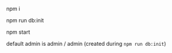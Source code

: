 <p>npm i</p>
<p>npm run db:init</p>
<p>npm start</p>

<p>default admin is admin / admin (created during <code>npm run db:init</code>)</p>
